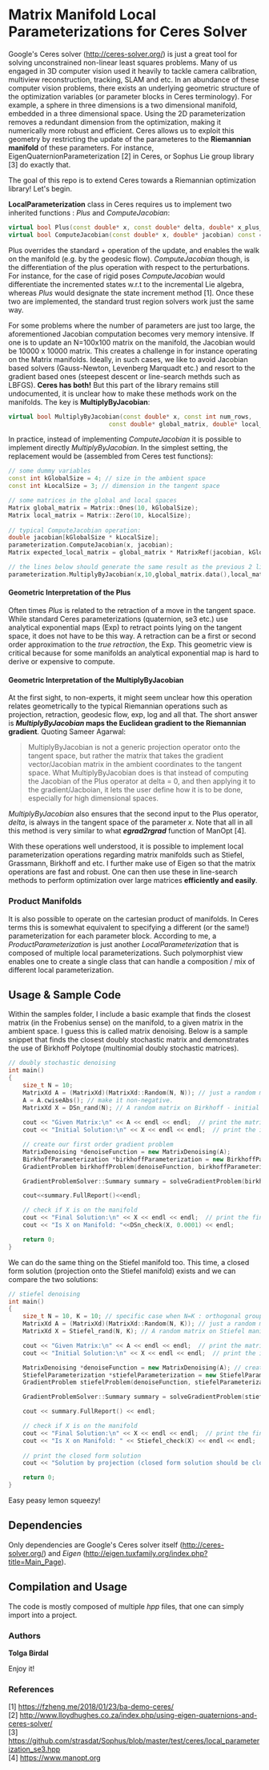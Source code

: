Matrix Manifold Local Parameterizations for Ceres Solver
========================================================

Google's Ceres solver (http://ceres-solver.org/) is just a great tool for solving unconstrained non-linear least squares problems. Many of us engaged in 3D computer vision used it heavily to tackle camera calibration, multiview reconstruction, tracking, SLAM and etc. In an abundance of these computer vision problems, there exists an underlying geometric structure of the optimization variables (or parameter blocks in Ceres terminology). For example, a sphere in three dimensions is a two dimensional manifold, embedded in a three dimensional space. Using the 2D parameterization removes a redundant dimension from the optimization, making it numerically more robust and efficient. Ceres allows us to exploit this geometry by restricting the update of the parameteres to the **Riemannian manifold** of these parameters. For instance, EigenQuaternionParameterization [2] in Ceres, or Sophus Lie group library [3] do exactly that.

The goal of this repo is to extend Ceres towards a Riemannian optimization library! Let's begin.

**LocalParameterization** class in Ceres requires us to implement two inherited functions : *Plus* and *ComputeJacobian*:

```C++
virtual bool Plus(const double* x, const double* delta, double* x_plus_delta) const = 0;
virtual bool ComputeJacobian(const double* x, double* jacobian) const = 0;
```

Plus overrides the standard + operation of the update, and enables the walk on the manifold (e.g. by the geodesic flow). *ComputeJacobian* though, is the differentiation of the plus operation with respect to the perturbations. For instance, for the case of rigid poses *ComputeJacobian* would differentiate the incremented states w.r.t to the incremental Lie algebra, whereas *Plus* would designate the state increment method [1]. Once these two are implemented, the standard trust region solvers work just the same way.

For some problems where the number of parameters are just too large, the aforementioned Jacobian computation becomes very memory intensive. If one is to update an N=100x100 matrix on the manifold, the Jacobian would be 10000 x 10000 matrix. This creates a challenge in for instance operating on the Matrix manifolds. Ideally, in such cases, we like to avoid Jacobian based solvers (Gauss-Newton, Levenberg Marquadt etc.) and resort to the gradient based ones (steepest descent or line-search methds such as LBFGS). **Ceres has both!** But this part of the library remains still undocumented, it is unclear how to make these methods work on the manifolds. The key is **MultiplyByJacobian**:

```C++
virtual bool MultiplyByJacobian(const double* x, const int num_rows,
                            const double* global_matrix, double* local_matrix) const;
```

In practice, instead of implementing *ComputeJacobian* it is possible to implement directly *MultiplyByJacobian*. In the simplest setting, the replacement would be (assembled from Ceres test functions):

```C++
// some dummy variables
const int kGlobalSize = 4; // size in the ambient space
const int kLocalSize = 3; // dimension in the tangent space

// some matrices in the global and local spaces
Matrix global_matrix = Matrix::Ones(10, kGlobalSize);
Matrix local_matrix = Matrix::Zero(10, kLocalSize);
  
// typical ComputeJacobian operation:
double jacobian[kGlobalSize * kLocalSize];
parameterization.ComputeJacobian(x, jacobian);
Matrix expected_local_matrix = global_matrix * MatrixRef(jacobian, kGlobalSize, kLocalSize);

// the lines below should generate the same result as the previous 2 lines combined.
parameterization.MultiplyByJacobian(x,10,global_matrix.data(),local_matrix.data());
```

#### Geometric Interpretation of the Plus
Often times *Plus* is related to the retraction of a move in the tangent space. While standard Ceres parameterizations (quaternion, se3 etc.) use analytical exponential maps (Exp) to retract points lying on the tangent space, it does not have to be this way. A retraction can be a first or second order approximation to the *true retraction*, the Exp. This geometric view is critical because for some manifolds an analytical exponential map is hard to derive or expensive to compute. 

#### Geometric Interpretation of the MultiplyByJacobian 
At the first sight, to non-experts, it might seem unclear how this operation relates geometrically to the typical Riemannian operations such as projection, retraction, geodesic flow, exp, log and all that. The short answer is ***MultiplyByJacobian* maps the Euclidean gradient to the Riemannian gradient**. Quoting Sameer Agarwal:

> MultiplyByJacobian is not a generic projection operator onto the tangent space, but rather the matrix that takes the gradient vector/Jacobian matrix in the ambient coordinates to the tangent space.  What MultiplyByJacobian does is that instead of computing the Jacobian of the Plus operator at delta = 0, and then applying it to the gradient/Jacboian, it lets the user define how it is to be done, especially for high dimensional spaces. 

*MultiplyByJacobian* also ensures that the second input to the Plus operator, *delta*, is always in the tangent space of the parameter *x*. Note that all in all this method is very similar to what ***egrad2rgrad*** function of ManOpt [4]. 

With these operations well understood, it is possible to implement local parameterization operations regarding matrix manifolds such as Stiefel, Grassmann, Birkhoff and etc. I further make use of Eigen so that the matrix operations are fast and robust. One can then use these in line-search methods to perform optimization over large matrices **efficiently and easily**.

### Product Manifolds

It is also possible to operate on the cartesian product of manifolds. In Ceres terms this is somewhat equivalent to specifying a different (or the same!) parameterization for each parameter block. According to me, a *ProductParameterization* is just another *LocalParameterization* that is composed of multiple local parameterizations. Such polymorphist view enables one to create a single class that can handle a composition / mix of different local parameterization.

## Usage & Sample Code
Within the samples folder, I include a basic example that finds the closest matrix (in the Frobenius sense) on the manifold, to a given matrix in the ambient space. I guess this is called matrix denoising. Below is a sample snippet that finds the closest doubly stochastic matrix and demonstrates the use of Birkhoff Polytope (multinomial doubly stochastic matrices). 

```cpp
// doubly stochastic denoising
int main()
{
	size_t N = 10;
	MatrixXd A = (MatrixXd)(MatrixXd::Random(N, N)); // just a random matrix
	A = A.cwiseAbs(); // make it non-negative.
	MatrixXd X = DSn_rand(N); // A random matrix on Birkhoff - initial solution
	
	cout << "Given Matrix:\n" << A << endl << endl;  // print the matrix
	cout << "Initial Solution:\n" << X << endl << endl;  // print the initial solution

	// create our first order gradient problem
	MatrixDenoising *denoiseFunction = new MatrixDenoising(A);
	BirkhoffParameterization *birkhoffParameterization = new BirkhoffParameterization(N);
	GradientProblem birkhoffProblem(denoiseFunction, birkhoffParameterization);

	GradientProblemSolver::Summary summary = solveGradientProblem(birkhoffProblem, X);

	cout<<summary.FullReport()<<endl;

	// check if X is on the manifold
	cout << "Final Solution:\n" << X << endl << endl;  // print the final solution
	cout << "Is X on Manifold: "<<DSn_check(X, 0.0001) << endl;

    return 0;
}
```

We can do the same thing on the Stiefel manifold too. This time, a closed form solution (projection onto the Stiefel manifold) exists and we can compare the two solutions:

```C++
// stiefel denoising
int main()
{
	size_t N = 10, K = 10; // specific case when N=K : orthogonal group
	MatrixXd A = (MatrixXd)(MatrixXd::Random(N, K)); // just a random matrix
	MatrixXd X = Stiefel_rand(N, K); // A random matrix on Stiefel manifold - initial solution

	cout << "Given Matrix:\n" << A << endl << endl;  // print the matrix
	cout << "Initial Solution:\n" << X << endl << endl;  // print the initial solution

	MatrixDenoising *denoiseFunction = new MatrixDenoising(A); // create our first order gradient problem
	StiefelParameterization *stiefelParameterization = new StiefelParameterization(N, K);
	GradientProblem stiefelProblem(denoiseFunction, stiefelParameterization);

	GradientProblemSolver::Summary summary = solveGradientProblem(stiefelProblem, X);

	cout << summary.FullReport() << endl;

	// check if X is on the manifold
	cout << "Final Solution:\n" << X << endl << endl;  // print the final solution
	cout << "Is X on Manifold: " << Stiefel_check(X) << endl << endl;
		
	// print the closed form solution
	cout << "Solution by projection (closed form solution should be close to Final Solution):\n" << Stiefel_projection_SVD(A) << endl << endl;  

	return 0;
}
```

Easy peasy lemon squeezy!

## Dependencies

Only dependencies are Google's Ceres solver itself (http://ceres-solver.org/) and *Eigen* (http://eigen.tuxfamily.org/index.php?title=Main_Page).

## Compilation and Usage

The code is mostly composed of multiple *hpp* files, that one can simply import into a project.

### Authors
**Tolga Birdal**  

Enjoy it!

### References

[1] https://fzheng.me/2018/01/23/ba-demo-ceres/<br>
[2] http://www.lloydhughes.co.za/index.php/using-eigen-quaternions-and-ceres-solver/<br>
[3] https://github.com/strasdat/Sophus/blob/master/test/ceres/local_parameterization_se3.hpp<br>
[4] https://www.manopt.org<br>
